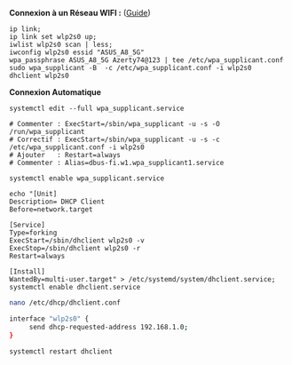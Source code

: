 **Connexion à un Réseau WIFI :** ([Guide](https://www.linuxbabe.com/command-line/ubuntu-server-16-04-wifi-wpa-supplicant))
```
ip link;
ip link set wlp2s0 up;
iwlist wlp2s0 scan | less;
iwconfig wlp2s0 essid "ASUS_A8_5G"
wpa_passphrase ASUS_A8_5G Azerty74@123 | tee /etc/wpa_supplicant.conf
sudo wpa_supplicant -B  -c /etc/wpa_supplicant.conf -i wlp2s0
dhclient wlp2s0
```


**Connexion Automatique**
```
systemctl edit --full wpa_supplicant.service

# Commenter : ExecStart=/sbin/wpa_supplicant -u -s -O /run/wpa_supplicant
# Correctif : ExecStart=/sbin/wpa_supplicant -u -s -c /etc/wpa_supplicant.conf -i wlp2s0
# Ajouter   : Restart=always
# Commenter : Alias=dbus-fi.w1.wpa_supplicant1.service

systemctl enable wpa_supplicant.service
```

```
echo "[Unit]
Description= DHCP Client
Before=network.target

[Service]
Type=forking
ExecStart=/sbin/dhclient wlp2s0 -v
ExecStop=/sbin/dhclient wlp2s0 -r
Restart=always

[Install] 
WantedBy=multi-user.target" > /etc/systemd/system/dhclient.service; systemctl enable dhclient.service
```

```bash
nano /etc/dhcp/dhclient.conf

interface "wlp2s0" {
     send dhcp-requested-address 192.168.1.0;
}

systemctl restart dhclient
```
